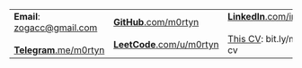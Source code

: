 |                      |                                |                    |  
| -------------------- | ------------------------------ | ------------------ |  
| **Email**: [zogacc@gmail.com][email] <br><br> [**Telegram**.me/m0rtyn][telega] |  [**GitHub**.com/m0rtyn][gh] <br><br> [**LeetCode**.com/u/m0rtyn][lc] |  [**LinkedIn**.com/in/m0rtyn][li] <br><br> [This CV][cv]: bit.ly/martyn-cv |

[telega]: https://t.me/m0rtyn "m0rtyn's telegram"
[email]: mailto:zogacc@gmail.com
[gh]: https://github.com/m0rtyn
[lc]: https://leetcode.com/u/m0rtyn
[li]: https://linkedin/in/m0rtyn
[cv]: https://m0rtyn.github.io/cv/FE_EN.pdf